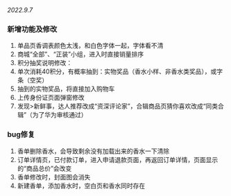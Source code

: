 
*2022.9.7*

### 新增功能及修改

1.  单品页香调表颜色太浅，和白色字体一起，字体看不清
2.  商城“全部”、“正装”小组，进入时直接销量排序
3.  积分抽奖说明修改：
4.  单次消耗40积分，有概率抽到：实物奖品（香水小样、非香水类奖品），或字条（空奖）
5.  抽到的实物奖品，将直接加入购物车
6.  上传身份证页面弹窗修改
7.  发现>新鲜事，达人推荐改成“资深评论家”，合辑商品页猜你喜欢改成“同类合辑”（为了华为审核通过）

### bug修复

1.  香单删除香水，会导致剩余没有加载出来的香水一下清除
2.  订单详情页，已付款订单，进入申请退款页面，再返回订单详情，页面显示的“商品总价”会改变
3.  香单修改时，封面图会消失
4.  新建香单，添加香水时，空白页和香水同时存在

